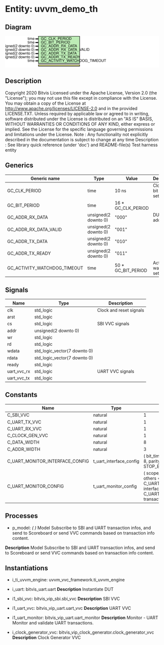 # Entity: uvvm_demo_th
## Diagram
![Diagram](uvvm_demo_th.svg "Diagram")
## Description
Copyright 2020 Bitvis
Licensed under the Apache License, Version 2.0 (the "License"); you may not use this file except in compliance with the License.
You may obtain a copy of the License at http://www.apache.org/licenses/LICENSE-2.0 and in the provided LICENSE.TXT.
Unless required by applicable law or agreed to in writing, software distributed under the License is distributed on
an "AS IS" BASIS, WITHOUT WARRANTIES OR CONDITIONS OF ANY KIND, either express or implied.
See the License for the specific language governing permissions and limitations under the License.
Note : Any functionality not explicitly described in the documentation is subject to change at any time
Description   : See library quick reference (under 'doc') and README-file(s)
Test harness entity
## Generics
| Generic name                 | Type                 | Value              | Description                    |
| ---------------------------- | -------------------- | ------------------ | ------------------------------ |
| GC_CLK_PERIOD                | time                 | 10 ns              | Clock and bit period settings  |
| GC_BIT_PERIOD                | time                 | 16 * GC_CLK_PERIOD |                                |
| GC_ADDR_RX_DATA              | unsigned(2 downto 0) | "000"              | DUT addresses                  |
| GC_ADDR_RX_DATA_VALID        | unsigned(2 downto 0) | "001"              |                                |
| GC_ADDR_TX_DATA              | unsigned(2 downto 0) | "010"              |                                |
| GC_ADDR_TX_READY             | unsigned(2 downto 0) | "011"              |                                |
| GC_ACTIVITY_WATCHDOG_TIMEOUT | time                 | 50 * GC_BIT_PERIOD | Activity watchdog setting      |
## Signals
| Name        | Type                         | Description             |
| ----------- | ---------------------------- | ----------------------- |
| clk         | std_logic                    | Clock and reset signals |
| arst        | std_logic                    |                         |
| cs          | std_logic                    | SBI VVC signals         |
| addr        | unsigned(2 downto 0)         |                         |
| wr          | std_logic                    |                         |
| rd          | std_logic                    |                         |
| wdata       | std_logic_vector(7 downto 0) |                         |
| rdata       | std_logic_vector(7 downto 0) |                         |
| ready       | std_logic                    |                         |
| uart_vvc_rx | std_logic                    | UART VVC signals        |
| uart_vvc_tx | std_logic                    |                         |
## Constants
| Name                            | Type                    | Value                                                                                                                                                                                                                                                           | Description  |
| ------------------------------- | ----------------------- | --------------------------------------------------------------------------------------------------------------------------------------------------------------------------------------------------------------------------------------------------------------- | ------------ |
| C_SBI_VVC                       | natural                 |  1                                                                                                                                                                                                                                                              |              |
| C_UART_TX_VVC                   | natural                 |  1                                                                                                                                                                                                                                                              |              |
| C_UART_RX_VVC                   | natural                 |  1                                                                                                                                                                                                                                                              |              |
| C_CLOCK_GEN_VVC                 | natural                 |  1                                                                                                                                                                                                                                                              |              |
| C_DATA_WIDTH                    | natural                 |  8                                                                                                                                                                                                                                                              | UART if      |
| C_ADDR_WIDTH                    | natural                 |  3                                                                                                                                                                                                                                                              |              |
| C_UART_MONITOR_INTERFACE_CONFIG | t_uart_interface_config |  (     bit_time         => GC_BIT_PERIOD,     num_data_bits    => 8,     parity           => PARITY_ODD,     num_stop_bits    => STOP_BITS_ONE     )                                                                                                            | UART Monitor |
| C_UART_MONITOR_CONFIG           | t_uart_monitor_config   |  (     scope_name               => (1 to 12 => "UART Monitor", others => NUL),     msg_id_panel             => C_UART_MONITOR_MSG_ID_PANEL_DEFAULT,     interface_config         => C_UART_MONITOR_INTERFACE_CONFIG,     transaction_display_time => 0 ns     ) |              |
## Processes
- p_model: _(  )_
Model
  Subscribe to SBI and UART transaction infos, and send to Scoreboard or
  send VVC commands based on transaction info content.

**Description**
Model
  Subscribe to SBI and UART transaction infos, and send to Scoreboard or
  send VVC commands based on transaction info content.

## Instantiations
- i_ti_uvvm_engine: uvvm_vvc_framework.ti_uvvm_engine
- i_uart: bitvis_uart.uart
**Description**
Instantiate DUT

- i1_sbi_vvc: bitvis_vip_sbi.sbi_vvc
**Description**
SBI VVC

- i1_uart_vvc: bitvis_vip_uart.uart_vvc
**Description**
UART VVC

- i1_uart_monitor: bitvis_vip_uart.uart_monitor
**Description**
Monitor - UART
  Monitor and validate UART transactions.

- i_clock_generator_vvc: bitvis_vip_clock_generator.clock_generator_vvc
**Description**
Clock Generator VVC

